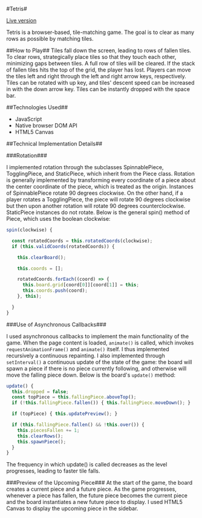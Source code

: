 #Tetris#

[Live version][live]

[live]: http://avitaldrucker.com/Tetris/

Tetris is a browser-based, tile-matching game. The goal is to clear as many rows as possible by matching tiles.

##How to Play##
Tiles fall down the screen, leading to rows of fallen tiles. To clear rows, strategically place tiles so that they touch each other, minimizing gaps between tiles. A full row of tiles will be cleared. If the stack of fallen tiles hits the top of the grid, the player has lost. Players can move the tiles left and right through the left and right arrow keys, respectively. Tiles can be rotated with up key, and tiles' descent speed can be increased in with the down arrow key. Tiles can be instantly dropped with the space bar.

##Technologies Used##
* JavaScript
* Native browser DOM API
* HTML5 Canvas

##Technical Implementation Details##

###Rotation###

I implemented rotation through the subclasses SpinnablePiece, TogglingPiece, and StaticPiece, which inherit from the Piece class. Rotation is generally implemented by transforming every coordinate of a piece about the center coordinate of the piece, which is treated as the origin. Instances of SpinnablePiece rotate 90 degrees clockwise. On the other hand, if a player rotates a TogglingPiece, the piece will rotate 90 degrees clockwise but then upon another rotation will rotate 90 degrees counterclockwise. StaticPiece instances do not rotate. Below is the general spin() method of Piece, which uses the boolean clockwise:

```javascript
spin(clockwise) {

  const rotatedCoords = this.rotatedCoords(clockwise);
  if (this.validCoords(rotatedCoords)) {

    this.clearBoard();

    this.coords = [];

    rotatedCoords.forEach((coord) => {
      this.board.grid[coord[0]][coord[1]] = this;
      this.coords.push(coord);
    }, this);

  }
}
```
###Use of Asynchronous Callbacks###

I used asynchronous callbacks to implement the main functionality of the game. When the page content is loaded, `animate()` is called, which invokes `requestAnimationFrame()` and `animate()` itself. I thus implemented recursively a continuous repainting. I also implemented through `setInterval()` a continuous update of the state of the game: the board will spawn a piece if there is no piece currently following, and otherwise will move the falling piece down. Below is the board's `update()` method:

```javascript
update() {
  this.dropped = false;
  const topPiece = this.fallingPiece.aboveTop();
  if (!this.fallingPiece.fallen()) { this.fallingPiece.moveDown(); }

  if (topPiece) { this.updatePreview(); }

  if (this.fallingPiece.fallen() && !this.over()) {
    this.piecesFallen += 1;
    this.clearRows();
    this.spawnPiece();
  }
}
```

The frequency in which update() is called decreases as the level progresses, leading to faster tile falls.

###Preview of the Upcoming Piece###
At the start of the game, the board creates a current piece and a future piece. As the game progresses, whenever a piece has fallen, the future piece becomes the current piece and the board instantiates a new future piece to display. I used HTML5 Canvas to display the upcoming piece in the sidebar.
